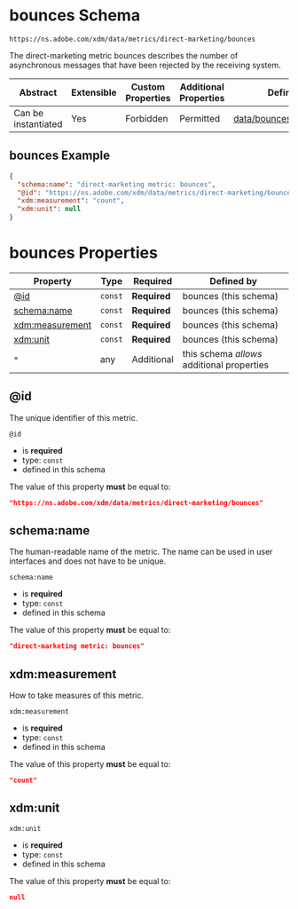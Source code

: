 
# bounces Schema

```
https://ns.adobe.com/xdm/data/metrics/direct-marketing/bounces
```

The direct-marketing metric bounces describes the number of asynchronous messages that have been rejected by the receiving system.

| Abstract | Extensible | Custom Properties | Additional Properties | Defined In |
|----------|------------|-------------------|-----------------------|------------|
| Can be instantiated | Yes | Forbidden | Permitted | [data/bounces.schema.json](data/bounces.schema.json) |

## bounces Example
```json
{
  "schema:name": "direct-marketing metric: bounces",
  "@id": "https://ns.adobe.com/xdm/data/metrics/direct-marketing/bounces",
  "xdm:measurement": "count",
  "xdm:unit": null
}
```

# bounces Properties

| Property | Type | Required | Defined by |
|----------|------|----------|------------|
| [@id](#@id) | `const` | **Required** | bounces (this schema) |
| [schema:name](#schemaname) | `const` | **Required** | bounces (this schema) |
| [xdm:measurement](#xdmmeasurement) | `const` | **Required** | bounces (this schema) |
| [xdm:unit](#xdmunit) | `const` | **Required** | bounces (this schema) |
| `*` | any | Additional | this schema *allows* additional properties |

## @id

The unique identifier of this metric.

`@id`
* is **required**
* type: `const`
* defined in this schema

The value of this property **must** be equal to:

```json
"https://ns.adobe.com/xdm/data/metrics/direct-marketing/bounces"
```





## schema:name

The human-readable name of the metric. The name can be used in user interfaces and does not have to be unique.

`schema:name`
* is **required**
* type: `const`
* defined in this schema

The value of this property **must** be equal to:

```json
"direct-marketing metric: bounces"
```





## xdm:measurement

How to take measures of this metric.

`xdm:measurement`
* is **required**
* type: `const`
* defined in this schema

The value of this property **must** be equal to:

```json
"count"
```





## xdm:unit


`xdm:unit`
* is **required**
* type: `const`
* defined in this schema

The value of this property **must** be equal to:

```json
null
```




